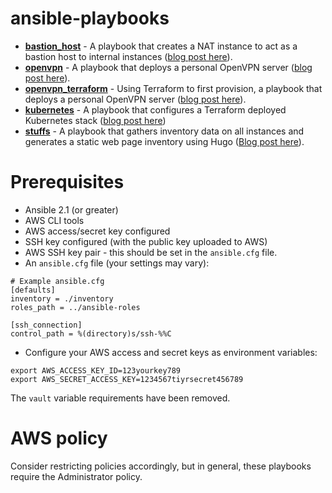 # ansible-playbooks

- **[bastion_host](https://github.com/bonovoxly/playbook/tree/master/ansible-playbooks/bastion_host)** - A playbook that creates a NAT instance to act as a bastion host to internal instances ([blog post here](http://bonovoxly.github.io/2016-07-05-bastion-host-private-vpc-aws)).
- **[openvpn](https://github.com/bonovoxly/playbook/blob/master/ansible-playbooks/openvpn.yml)** - A playbook that deploys a personal OpenVPN server ([blog post here](http://bonovoxly.github.io/2016-12-30-personal-aws-vpn-using-openvpn)).
- **[openvpn_terraform](https://github.com/bonovoxly/playbook/blob/master/ansible-playbooks/openvpn_terraform.yml)** - Using Terraform to first provision, a playbook that deploys a personal OpenVPN server ([blog post here](http://bonovoxly.github.io/2016-12-30-personal-aws-vpn-using-openvpn)).
- **[kubernetes](https://github.com/bonovoxly/playbook/blob/master/ansible-playbooks/kubernetes.yml)** - A playbook that configures a Terraform deployed Kubernetes stack ([blog post here](http://bonovoxly.github.io/2017-02-27-another-terraform-ansible-kubernetes))
- **[stuffs](https://github.com/bonovoxly/playbook/blob/master/ansible-playbooks/stuffs.yml)** - A playbook that gathers inventory data on all instances and generates a static web page inventory using Hugo ([Blog post here](http://bonovoxly.github.io/2017-03-14-stuffs-inventory-tool)).


# Prerequisites

- Ansible 2.1 (or greater)
- AWS CLI tools
- AWS access/secret key configured
- SSH key configured (with the public key uploaded to AWS)
- AWS SSH key pair - this should be set in the `ansible.cfg` file.
- An `ansible.cfg` file (your settings may vary):

```
# Example ansible.cfg
[defaults]
inventory = ./inventory
roles_path = ../ansible-roles

[ssh_connection]
control_path = %(directory)s/ssh-%%C
```

- Configure your AWS access and secret keys as environment variables:

```
export AWS_ACCESS_KEY_ID=123yourkey789
export AWS_SECRET_ACCESS_KEY=1234567tiyrsecret456789
```

The `vault` variable requirements have been removed.

# AWS policy

Consider restricting policies accordingly, but in general, these playbooks require the Administrator policy.
